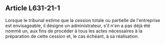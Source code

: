 Article L631-21-1
----
Lorsque le tribunal estime que la cession totale ou partielle de l'entreprise
est envisageable, il désigne un administrateur, s'il n'en a pas déjà été nommé
un, aux fins de procéder à tous les actes nécessaires à la préparation de cette
cession et, le cas échéant, à sa réalisation.
